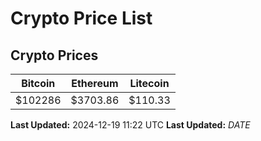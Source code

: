 # Crypto Price List

## Crypto Prices
| Bitcoin | Ethereum | Litecoin |
| ------- | -------- | -------- |
| $102286 | $3703.86 | $110.33 |
**Last Updated:** 2024-12-19 11:22 UTC
**Last Updated:** $DATE$
